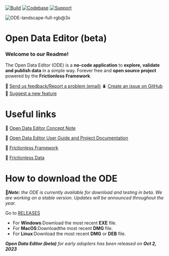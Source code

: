 
[![Build](https://img.shields.io/github/actions/workflow/status/frictionlessdata/application/general.yaml?branch=main)](https://github.com/frictionlessdata/application/actions)
[![Codebase](https://img.shields.io/badge/codebase-github-brightgreen)](https://github.com/frictionlessdata/application)
[![Support](https://img.shields.io/badge/support-slack-brightgreen)](https://join.slack.com/t/frictionlessdata/shared_invite/zt-17kpbffnm-tRfDW_wJgOw8tJVLvZTrBg)

![ODE-landscape-full-rgb@3x](https://github.com/okfn/opendataeditor/assets/20649846/01ae62e8-87f6-4e44-9487-790b8111e321)


# Open Data Editor (beta)

### Welcome to our Readme!

The Open Data Editor (ODE) is a **no-code application** to **explore, validate and publish data** in a simple way. Forever free and **open source project** powered by the **Frictionless Framework**.


 📩 [Send us feedback/Report a problem (email)](info@okfn.org) 
 🪲 [Create an issue on GitHub](https://github.com/okfn/opendataeditor/issues) 
 🤔 [Suggest a new feature](https://github.com/okfn/opendataeditor/issues) 

# Useful links

🔵 [Open Data Editor Concept Note](https://opendataeditor.okfn.org/ode-concept-note.pdf)

🔵 [Open Data Editor User Guide and Project Documentation](https://opendataeditor.okfn.org/)

🔵 [Frictionless Framework](https://framework.frictionlessdata.io/)

🔵 [Frictionless Data](https://frictionlessdata.io/)

# How to download the ODE

📍***Note:** the ODE is currently available for download and testing in beta. We are working on a stable version. Updates will be announced throughout the year.*

Go to [RELEASES](https://github.com/okfn/opendataeditor/releases)
* For **Windows**:Download the most recent **EXE** file.
* For **MacOS**:Downloadthe most recent **DMG** file.
* For **Linux**:Download the most recent **DMG** or **DEB** file.


_**Open Data Editor (beta)** for early adopters has been released on **Oct 2, 2023**_



